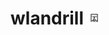 # wlandrill <img src="https://github.com/sys-prozy/wlandrill/blob/main/logo.png" alt="image" width="20"/>

